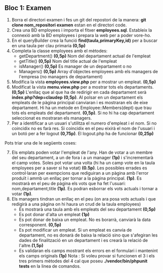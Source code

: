 ## Bloc 1: Examen 

1. Borra el directori examen i fes un git del repostori de la manera: **git clone nom_repositori examen** estan en el directori code. 
2. Crea una BD employees i importa el fitxer **employees.sql**. Estableix la connexió amb la BD employees i prepara la web per a poder vore-ho.
3. En el queryBuilder crea la funció **find(taula,primaryKey,id)** per a buscar en una taula per clau primaria **(0,5p)**
4. Completa la classe employees amb el mètodes:
	* getDepartment() 	**(0,5p)**   Nom del departament actual de l'empleat
	* getTitle()		  	**(0,5p)**  Nom del title actual de l'empleat
	* isManager()			**(0,5p)** Es manager de un departament o no
	* Managers() **(0,5p)** Array d'objectes employees amb els managers de l'empresa (no managers de departament)
5. Modifica la vista **employees.view.php** per a mostrar un empleat. **(0,5p)**
6. Modificat la vista **menu.view.php** per a mostrar tots els departaments.**(0,5p)** L'enllaç que al que ha de redirigir en cada departament serà **index.php?dep=claudep** **(0,5p)**. Al polsar en un departament els empleats de le pàgina principal canviaran i es mostraran els de eixe departament.
 Hi ha un metode en Employee::Members(dept) que trau tots els empleats del departament. 
 **(0,5p)**. Si no hi ha cap departament seleccionat es mostraran els managers.
6. Per a identificar a un usuari s'utilitza el numero d'empleat i el nom. Si no coincidix no es farà res. Si coincidix en el peu eixirà el nom de l'usuari i un botó per a fer logout **(0,75p)**. El logout.php ha de funcionar **(0,25p)**

Pots triar una de le següents coses:

7. Els emplats poden votar l'empleat de l'any. Han de votar a un membre del seu departament, a un de fora i a un manager **(1p)** i s'incrementarà el camp votes. Soles pot votar una volta (hi ha un camp vote en la taula employees per a saver si ha votat) **(0.5p)**. Les possibles errades es control·laran per exempcions que rediguiran a un pàgina amb l'error produït i ammb un enllaç per tornar a la pàgina principal. **(1p)**.
Es mostrarà en el peu de pàgina els vots que ha fet l'usuari: nom,departament,title **(1p)**. Es podran esborrar els vots actuals i tornar a votar **(1p)**.
8. Els managers tindran un enllaç en el peu (on ara posa vots actuals i que redigirà a una pàgina on hi haura un crud de la taula employees) 
	* Es mostrarà una taula amb els empleats del seu departament **(0,5p)**
	* Es pot donar d'alta un empleat **(1p)**
	* Es pot donar de baixa un empleat. No es borarrà, canviarà la data corresponent. **(0,5p)**
	* Es pot modificar un empleat. Si un empleat es canvia de departament, no es donarà de baixa la relació sino que s'afegiran les dades de finalització en un departament i es crearà la relació de l'altre.**(1,5p)**
	* Es validaran els camps mostrant els errors en el formulari i mantenint els camps originals **(1p)**
 Nota : Si voleu provar si funcionen el 3 i els tres primers mètodes del 4 cal que poseu **./vendor/bin/phpunit tests** en la linea de comandos. 	  	 

